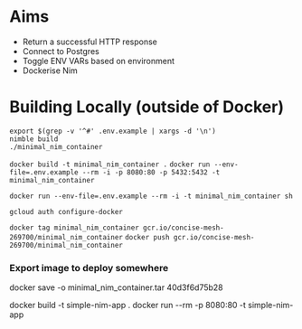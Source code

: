 
# Aims

* Return a successful HTTP response
* Connect to Postgres
* Toggle ENV VARs based on environment
* Dockerise Nim

# Building Locally (outside of Docker)

```
export $(grep -v '^#' .env.example | xargs -d '\n')
nimble build
./minimal_nim_container
```

`docker build -t minimal_nim_container .`
`docker run --env-file=.env.example --rm -i -p 8080:80 -p 5432:5432 -t minimal_nim_container`

`docker run --env-file=.env.example --rm -i -t minimal_nim_container sh`


```
gcloud auth configure-docker
```
`docker tag minimal_nim_container gcr.io/concise-mesh-269700/minimal_nim_container`
`docker push gcr.io/concise-mesh-269700/minimal_nim_container`

### Export image to deploy somewhere

docker save -o minimal_nim_container.tar 40d3f6d75b28

docker build -t simple-nim-app .
docker run --rm -p 8080:80 -t simple-nim-app